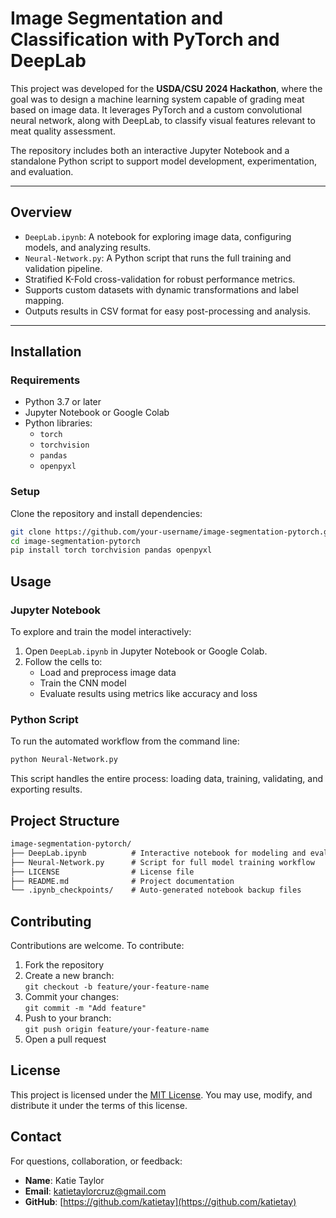 # Image Segmentation and Classification with PyTorch and DeepLab

This project was developed for the **USDA/CSU 2024 Hackathon**, where the goal was to design a machine learning system capable of grading meat based on image data. It leverages PyTorch and a custom convolutional neural network, along with DeepLab, to classify visual features relevant to meat quality assessment.

The repository includes both an interactive Jupyter Notebook and a standalone Python script to support model development, experimentation, and evaluation.

---

## Overview

- `DeepLab.ipynb`: A notebook for exploring image data, configuring models, and analyzing results.
- `Neural-Network.py`: A Python script that runs the full training and validation pipeline.
- Stratified K-Fold cross-validation for robust performance metrics.
- Supports custom datasets with dynamic transformations and label mapping.
- Outputs results in CSV format for easy post-processing and analysis.

---

## Installation

### Requirements

- Python 3.7 or later  
- Jupyter Notebook or Google Colab  
- Python libraries:
  - `torch`
  - `torchvision`
  - `pandas`
  - `openpyxl`

### Setup

Clone the repository and install dependencies:

```bash
git clone https://github.com/your-username/image-segmentation-pytorch.git
cd image-segmentation-pytorch
pip install torch torchvision pandas openpyxl
```

## Usage

### Jupyter Notebook

To explore and train the model interactively:

1. Open `DeepLab.ipynb` in Jupyter Notebook or Google Colab.  
2. Follow the cells to:
   - Load and preprocess image data  
   - Train the CNN model  
   - Evaluate results using metrics like accuracy and loss

### Python Script

To run the automated workflow from the command line:

```bash
python Neural-Network.py
```
This script handles the entire process: loading data, training, validating, and exporting results.

## Project Structure

````markdown
image-segmentation-pytorch/
├── DeepLab.ipynb          # Interactive notebook for modeling and evaluation
├── Neural-Network.py      # Script for full model training workflow
├── LICENSE                # License file
├── README.md              # Project documentation
└── .ipynb_checkpoints/    # Auto-generated notebook backup files
````

## Contributing
Contributions are welcome. To contribute:
1. Fork the repository  
2. Create a new branch:  
   `git checkout -b feature/your-feature-name`  
3. Commit your changes:  
   `git commit -m "Add feature"`  
4. Push to your branch:  
   `git push origin feature/your-feature-name`  
5. Open a pull request

## License
This project is licensed under the [MIT License](LICENSE). You may use, modify, and distribute it under the terms of this license.

## Contact
For questions, collaboration, or feedback:
- **Name**: Katie Taylor  
- **Email**: katietaylorcruz@gmail.com  
- **GitHub**: [https://github.com/katietay](https://github.com/katietay)
